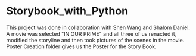 # Storybook_with_Python

This project was done in collaboration with Shen Wang and Shalom Daniel.
A movie was selected "IN OUR PRIME" and all three of us renacted it, modified the storyline and then took pictures of the scenes in the movie.
Poster Creation folder gives us the Poster for the Story Book.
